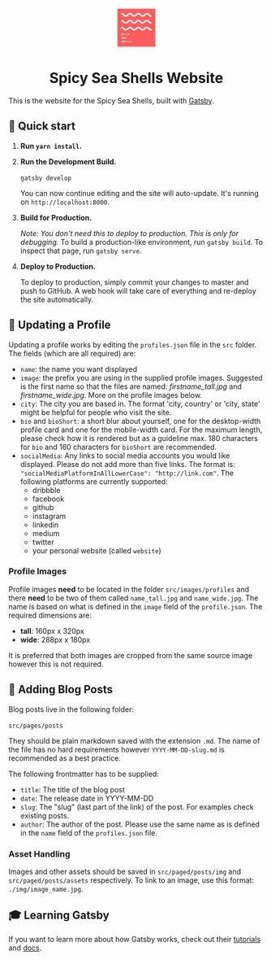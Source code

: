 <p align="center">
    <img alt="Spicy Sea Shells" src="/src/images/logo.png" width="80" />
</p>
<h1 align="center">
  Spicy Sea Shells Website
</h1>

This is the website for the Spicy Sea Shells, built with [Gatsby](https://www.gatsbyjs.org/).


## 🚀 Quick start

1.  **Run `yarn install`.**

2.  **Run the Development Build.**

    `gatsby develop`

    You can now continue editing and the site will auto-update. It's running on `http://localhost:8000`.

3.  **Build for Production.**

    _Note: You don't need this to deploy to production. This is only for debugging._ To build a production-like environment, run `gatsby build`. To inspect that page, run `gatsby serve`.

4. **Deploy to Production.**

    To deploy to production, simply commit your changes to master and push to GitHub. A web hook will take care of everything and re-deploy the site automatically.


## 🙂 Updating a Profile

Updating a profile works by editing the `profiles.json` file in the `src` folder. The fields (which are all required) are:

* `name`: the name you want displayed
* `image`: the prefix you are using in the supplied profile images. Suggested is the first name so that the files are named: _firstname\_tall.jpg_ and _firstname\_wide.jpg_. More on the profile images below.
* `city`: The city you are based in. The format 'city, country' or 'city, state' might be helpful for people who visit the site.
* `bio` and `bioShort`: a short blur about yourself, one for the desktop-width profile card and one for the mobile-width card. For the maximum length, please check how it is rendered but as a guideline max. 180 characters for `bio` and 160 characters for `bioShort` are recommended.
* `socialMedia`: Any links to social media accounts you would like displayed. Please do not add more than five links. The format is: `"socialMediaPlatformInAllLowerCase": "http://link.com"`. The following platforms are currently supported:
    * dribbble
    * facebook
    * github
    * instagram
    * linkedin
    * medium
    * twitter
    * your personal website (called `website`)

### Profile Images

Profile images __need__ to be located in the folder `src/images/profiles` and there __need__ to be two of them called `name_tall.jpg` and `name_wide.jpg`. The name is based on what is defined in the `image` field of the `profile.json`. The required dimensions are:
* __tall__: 160px x 320px
* __wide__: 288px x 180px

It is preferred that both images are cropped from the same source image however this is not required.


## 📝 Adding Blog Posts

Blog posts live in the following folder:

`src/pages/posts`

They should be plain markdown saved with the extension `.md`. The name of the file has no hard requirements however `YYYY-MM-DD-slug.md` is recommended as a best practice.

The following frontmatter has to be supplied:

* `title`: The title of the blog post
* `date`: The release date in YYYY-MM-DD
* `slug`: The "slug" (last part of the link) of the post. For examples check existing posts.
* `author`: The author of the post. Please use the same name as is defined in the `name` field of the `profiles.json` file.

### Asset Handling

Images and other assets should be saved in `src/paged/posts/img` and `src/paged/posts/assets` respectively. To link to an image, use this format: ` ./img/image_name.jpg`.


## 🎓 Learning Gatsby

If you want to learn more about how Gatsby works, check out their [tutorials](https://www.gatsbyjs.org/tutorial/) and [docs](https://www.gatsbyjs.org/docs/).